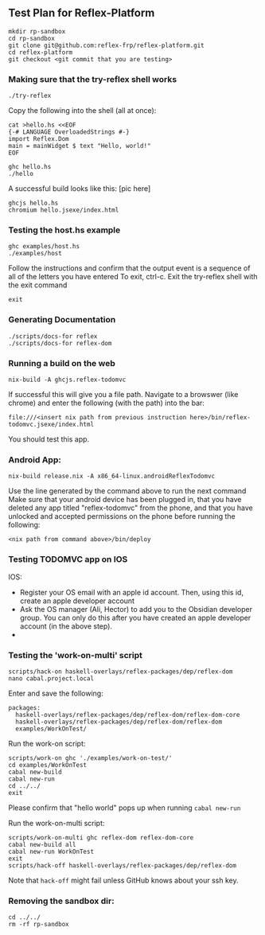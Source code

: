 ## Test Plan for Reflex-Platform
```
mkdir rp-sandbox
cd rp-sandbox
git clone git@github.com:reflex-frp/reflex-platform.git
cd reflex-platform
git checkout <git commit that you are testing>
```
### Making sure that the try-reflex shell works
```
./try-reflex
```
Copy the following into the shell (all at once):
```
cat >hello.hs <<EOF
{-# LANGUAGE OverloadedStrings #-}
import Reflex.Dom
main = mainWidget $ text "Hello, world!"
EOF
```
```
ghc hello.hs
./hello
```
A successful build looks like this:
[pic here]

```
ghcjs hello.hs
chromium hello.jsexe/index.html
```

### Testing the host.hs example
```
ghc examples/host.hs
./examples/host
```
Follow the instructions and confirm that the output event is a sequence of all of the letters you have entered
To exit, ctrl-c. 
Exit the try-reflex shell with the exit command
```
exit
```

### Generating Documentation
```
./scripts/docs-for reflex
./scripts/docs-for reflex-dom
```

### Running a build on the web
```
nix-build -A ghcjs.reflex-todomvc
```
If successful this will give you a file path. Navigate to a browswer (like chrome) and enter the following (with the path) into the bar:
```
file:///<insert nix path from previous instruction here>/bin/reflex-todomvc.jsexe/index.html
```
You should test this app. 

### Android App:
```
nix-build release.nix -A x86_64-linux.androidReflexTodomvc
```
Use the line generated by the command above to run the next command
Make sure that your android device has been plugged in, that you have deleted any app titled "reflex-todomvc" from the phone, and that you have unlocked and accepted permissions on the phone before running the following:
```
<nix path from command above>/bin/deploy
```
### Testing TODOMVC app on IOS
IOS:
  - Register your OS email with an apple id account. Then, using this id, create an apple developer account
  - Ask the OS manager (Ali, Hector) to add you to the Obsidian developer group. You can only do this after you have 
    created an apple developer account (in the above step).
  - 

### Testing the 'work-on-multi' script
```
scripts/hack-on haskell-overlays/reflex-packages/dep/reflex-dom
nano cabal.project.local
```
Enter and save the following:
```
packages:
  haskell-overlays/reflex-packages/dep/reflex-dom/reflex-dom-core
  haskell-overlays/reflex-packages/dep/reflex-dom/reflex-dom
  examples/WorkOnTest/
```

Run the work-on script:
```
scripts/work-on ghc './examples/work-on-test/'
cd examples/WorkOnTest
cabal new-build
cabal new-run
cd ../../
exit
```
Please confirm that "hello world" pops up when running `cabal new-run`

Run the work-on-multi script:
```
scripts/work-on-multi ghc reflex-dom reflex-dom-core
cabal new-build all
cabal new-run WorkOnTest
exit
scripts/hack-off haskell-overlays/reflex-packages/dep/reflex-dom
```
Note that `hack-off` might fail unless GitHub knows about your ssh key. 

### Removing the sandbox dir:
```
cd ../../
rm -rf rp-sandbox
```
